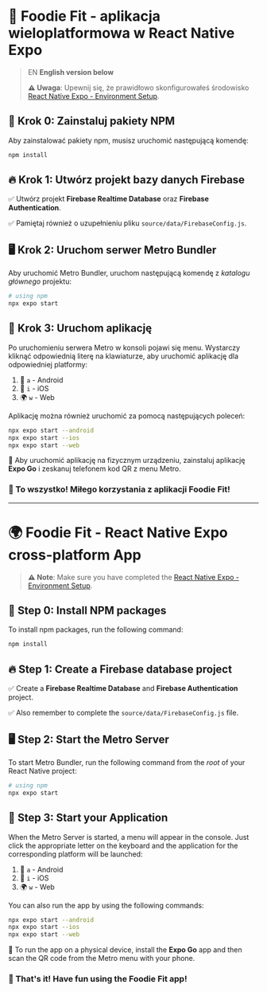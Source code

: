 # 📱 Foodie Fit - aplikacja wieloplatformowa w React Native Expo

> EN **English version below**
>
>
> **⚠️ Uwaga**: Upewnij się, że prawidłowo skonfigurowałeś środowisko [React Native Expo - Environment Setup](https://reactnative.dev/docs/environment-setup).

## 🚀 Krok 0: Zainstaluj pakiety NPM

Aby zainstalować pakiety npm, musisz uruchomić następującą komendę:

   ```bash
   npm install
   ```

## 🔥 Krok 1: Utwórz projekt bazy danych Firebase

✅ Utwórz projekt **Firebase Realtime Database** oraz **Firebase Authentication**.

✅ Pamiętaj również o uzupełnieniu pliku `source/data/FirebaseConfig.js`.

## 🖥️ Krok 2: Uruchom serwer Metro Bundler

Aby uruchomić Metro Bundler, uruchom następującą komendę z _katalogu głównego_ projektu:

```bash
# using npm
npx expo start
```

## 📲 Krok 3: Uruchom aplikację

Po uruchomieniu serwera Metro w konsoli pojawi się menu. Wystarczy kliknąć odpowiednią literę na klawiaturze, aby uruchomić aplikację dla odpowiedniej platformy:

1. 📱 `a` - Android
2. 🍏 `i` - iOS
3. 🌍 `w` - Web

Aplikację można również uruchomić za pomocą następujących poleceń:

```bash
npx expo start --android
npx expo start --ios
npx expo start --web
```

📌 Aby uruchomić aplikację na fizycznym urządzeniu, zainstaluj aplikację **Expo Go** i zeskanuj telefonem kod QR z menu Metro.

### 🎉 To wszystko! Miłego korzystania z aplikacji **Foodie Fit**!

---

# 🌍 Foodie Fit - React Native Expo cross-platform App

> **⚠️ Note**: Make sure you have completed the [React Native Expo - Environment Setup](https://reactnative.dev/docs/environment-setup).

## 🚀 Step 0: Install NPM packages

To install npm packages, run the following command:

   ```bash
   npm install
   ```

## 🔥 Step 1: Create a Firebase database project

✅ Create a **Firebase Realtime Database** and **Firebase Authentication** project.

✅ Also remember to complete the `source/data/FirebaseConfig.js` file.

## 🖥️ Step 2: Start the Metro Server

To start Metro Bundler, run the following command from the _root_ of your React Native project:

```bash
# using npm
npx expo start
```

## 📲 Step 3: Start your Application

When the Metro Server is started, a menu will appear in the console. Just click the appropriate letter on the keyboard and the application for the corresponding platform will be launched:

1. 📱 `a` - Android
2. 🍏 `i` - iOS
3. 🌍 `w` - Web

You can also run the app by using the following commands:

```bash
npx expo start --android
npx expo start --ios
npx expo start --web
```

📌 To run the app on a physical device, install the **Expo Go** app and then scan the QR code from the Metro menu with your phone.

### 🎉 That's it! Have fun using the **Foodie Fit** app!

